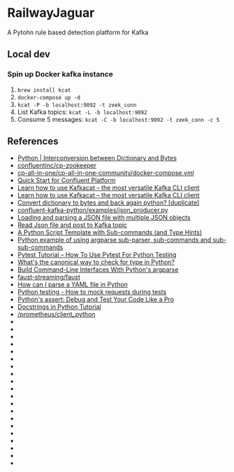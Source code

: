 # RailwayJaguar
A Pytohn rule based detection platform for Kafka

## Local dev
### Spin up Docker kafka instance
1. `brew install kcat`
1. `docker-compose up -d`
1. `kcat -P -b localhost:9092 -t zeek_conn`
1. List Kafka topics: `kcat -L -b localhost:9092`
1. Consume 5 messages: `kcat -C -b localhost:9092 -t zeek_conn -c 5`

## References
* [Python | Interconversion between Dictionary and Bytes](https://www.geeksforgeeks.org/python-interconversion-between-dictionary-and-bytes/)
* [confluentinc/cp-zookeeper](https://hub.docker.com/r/confluentinc/cp-zookeeper/tags?page=1&name=7.3)
* [cp-all-in-one/cp-all-in-one-community/docker-compose.yml](https://github.com/confluentinc/cp-all-in-one/blob/7.3.0-post/cp-all-in-one-community/docker-compose.yml)
* [Quick Start for Confluent Platform](https://docs.confluent.io/platform/current/platform-quickstart.html#quick-start-for-cp)
* [Learn how to use Kafkacat – the most versatile Kafka CLI client](https://codingharbour.com/apache-kafka/learn-how-to-use-kafkacat-the-most-versatile-cli-client/)
* [Learn how to use Kafkacat – the most versatile Kafka CLI client](https://dev.to/de_maric/learn-how-to-use-kafkacat-the-most-versatile-kafka-cli-client-1kb4)
* [Convert dictionary to bytes and back again python? [duplicate]](https://stackoverflow.com/questions/19232011/convert-dictionary-to-bytes-and-back-again-python)
* [confluent-kafka-python/examples/json_producer.py](https://github.com/confluentinc/confluent-kafka-python/blob/master/examples/json_producer.py)
* [Loading and parsing a JSON file with multiple JSON objects](https://stackoverflow.com/questions/12451431/loading-and-parsing-a-json-file-with-multiple-json-objects)
* [Read Json file and post to Kafka topic](https://copyprogramming.com/howto/read-json-file-and-post-to-kafka-topic)
* [A Python Script Template with Sub-commands (and Type Hints)](https://adamj.eu/tech/2021/10/15/a-python-script-template-with-sub-commands-and-type-hints/)
* [Python example of using argparse sub-parser, sub-commands and sub-sub-commands](https://gist.github.com/jirihnidek/3f5d36636198e852280f619847d22d9e)
* [Pytest Tutorial – How To Use Pytest For Python Testing](https://www.softwaretestinghelp.com/pytest-tutorial/)
* [What's the canonical way to check for type in Python?](https://stackoverflow.com/questions/152580/whats-the-canonical-way-to-check-for-type-in-python)
* [Build Command-Line Interfaces With Python's argparse](https://realpython.com/command-line-interfaces-python-argparse/)
* [faust-streaming/faust](https://github.com/faust-streaming/faust)
* [How can I parse a YAML file in Python](https://stackoverflow.com/questions/1773805/how-can-i-parse-a-yaml-file-in-python)
* [Python testing - How to mock requests during tests](https://bhch.github.io/posts/2017/09/python-testing-how-to-mock-requests-during-tests/)
* [Python's assert: Debug and Test Your Code Like a Pro](https://realpython.com/python-assert-statement/)
* [Docstrings in Python Tutorial](https://www.datacamp.com/tutorial/docstrings-python)
* [/prometheus/client_python](https://github.com/prometheus/client_python)
* []()
* []()
* []()
* []()
* []()
* []()
* []()
* []()
* []()
* []()
* []()
* []()
* []()
* []()
* []()
* []()
* []()
* []()
* []()
* []()

